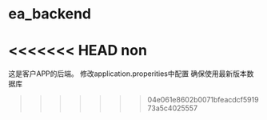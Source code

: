 # ea_backend
<<<<<<< HEAD
non
=======
这是客户APP的后端。
修改application.properities中配置
确保使用最新版本数据库

>>>>>>> 04e061e8602b0071bfeacdcf591973a5c4025557
